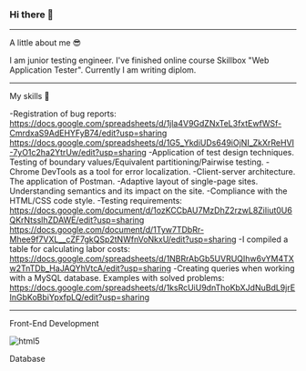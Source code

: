 ### Hi there 👋
____________________________________________________________________________________________________________________________________________________________________
A little about me 😎

I am junior testing engineer. I've finished online course Skillbox "Web Application Tester". Currently I am writing diplom.
____________________________________________________________________________________________________________________________________________________________________

My skills 💪

-Registration of bug reports: https://docs.google.com/spreadsheets/d/1jla4V9GdZNxTeL3fxtEwfWSf-CmrdxaS9AdEHYFyB74/edit?usp=sharing
                              https://docs.google.com/spreadsheets/d/1G5_YkdiUDs649iOjNI_ZkXrReHVI-7yO1c2ha2YtrUw/edit?usp=sharing
-Application of test design techniques. Testing of boundary values/Equivalent partitioning/Pairwise testing.
-Chrome DevTools as a tool for error localization.
-Client-server architecture. The application of Postman. 
-Adaptive layout of single-page sites. Understanding semantics and its impact on the site. 
-Compliance with the HTML/CSS code style.
-Testing requirements:  https://docs.google.com/document/d/1ozKCCbAU7MzDhZ2rzwL8ZiIiut0U6QKrNtsslhZDAWE/edit?usp=sharing
                        https://docs.google.com/document/d/1Tyw7TDbRr-Mhee9f7VXL__cZF7gkQSp2tNWfnVoNkxU/edit?usp=sharing
-I compiled a table for calculating labor costs: https://docs.google.com/spreadsheets/d/1NBRrAbGb5UVRUQIhw6vYM4TXw2TnTDb_HaJAQYhVtcA/edit?usp=sharing
-Сreating queries when working with a MySQL database. Examples with solved problems:   https://docs.google.com/spreadsheets/d/1ksRcUiU9dnThoKbXJdNuBdL9jrEInGbKoBbiYpxfpLQ/edit?usp=sharing
____________________________________________________________________________________________________________________________________________________________________

Front-End Development

![html5](https://img.shields.io/badge/html5-E34F26?style=for-the-badge&logo=html5&logoColor=white)

Database

